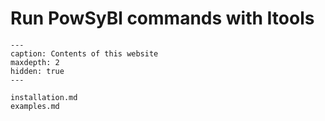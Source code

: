 # Run PowSyBl commands with Itools

```{toctree}
---
caption: Contents of this website
maxdepth: 2
hidden: true
---

installation.md
examples.md
```
